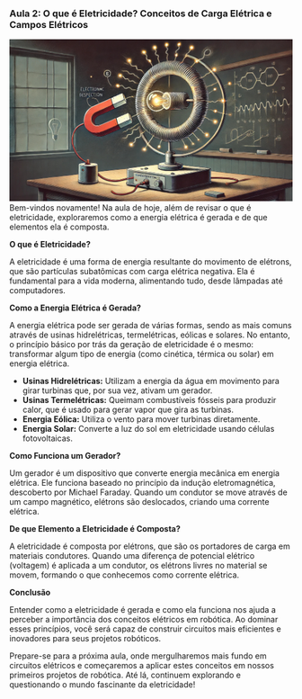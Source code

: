 ### Aula 2: O que é Eletricidade? Conceitos de Carga Elétrica e Campos Elétricos
![](./assets/02.jpeg)
Bem-vindos novamente! Na aula de hoje, além de revisar o que é eletricidade, exploraremos como a energia elétrica é gerada e de que elementos ela é composta.

**O que é Eletricidade?**

A eletricidade é uma forma de energia resultante do movimento de elétrons, que são partículas subatômicas com carga elétrica negativa. Ela é fundamental para a vida moderna, alimentando tudo, desde lâmpadas até computadores.

**Como a Energia Elétrica é Gerada?**

A energia elétrica pode ser gerada de várias formas, sendo as mais comuns através de usinas hidrelétricas, termelétricas, eólicas e solares. No entanto, o princípio básico por trás da geração de eletricidade é o mesmo: transformar algum tipo de energia (como cinética, térmica ou solar) em energia elétrica.

- **Usinas Hidrelétricas:** Utilizam a energia da água em movimento para girar turbinas que, por sua vez, ativam um gerador.
- **Usinas Termelétricas:** Queimam combustíveis fósseis para produzir calor, que é usado para gerar vapor que gira as turbinas.
- **Energia Eólica:** Utiliza o vento para mover turbinas diretamente.
- **Energia Solar:** Converte a luz do sol em eletricidade usando células fotovoltaicas.

**Como Funciona um Gerador?**

Um gerador é um dispositivo que converte energia mecânica em energia elétrica. Ele funciona baseado no princípio da indução eletromagnética, descoberto por Michael Faraday. Quando um condutor se move através de um campo magnético, elétrons são deslocados, criando uma corrente elétrica.

**De que Elemento a Eletricidade é Composta?**

A eletricidade é composta por elétrons, que são os portadores de carga em materiais condutores. Quando uma diferença de potencial elétrico (voltagem) é aplicada a um condutor, os elétrons livres no material se movem, formando o que conhecemos como corrente elétrica.

**Conclusão**

Entender como a eletricidade é gerada e como ela funciona nos ajuda a perceber a importância dos conceitos elétricos em robótica. Ao dominar esses princípios, você será capaz de construir circuitos mais eficientes e inovadores para seus projetos robóticos.

Prepare-se para a próxima aula, onde mergulharemos mais fundo em circuitos elétricos e começaremos a aplicar estes conceitos em nossos primeiros projetos de robótica. Até lá, continuem explorando e questionando o mundo fascinante da eletricidade!